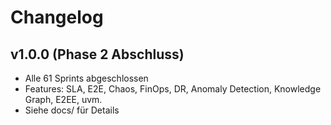 # Changelog

## v1.0.0 (Phase 2 Abschluss)
- Alle 61 Sprints abgeschlossen
- Features: SLA, E2E, Chaos, FinOps, DR, Anomaly Detection, Knowledge Graph, E2EE, uvm.
- Siehe docs/ für Details
